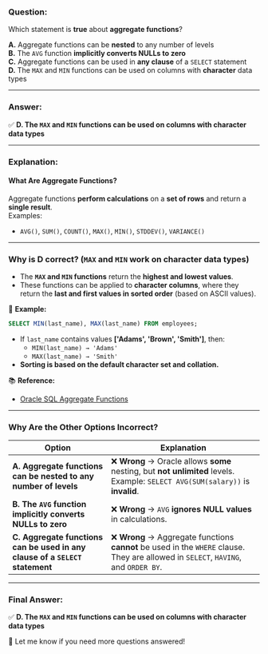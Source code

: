 ### **Question:**  
Which statement is **true** about **aggregate functions**?  

**A.** Aggregate functions can be **nested** to any number of levels  
**B.** The `AVG` function **implicitly converts NULLs to zero**  
**C.** Aggregate functions can be used in **any clause** of a `SELECT` statement  
**D.** The `MAX` and `MIN` functions can be used on columns with **character** data types  

---

### **Answer:**  
✅ **D. The `MAX` and `MIN` functions can be used on columns with character data types**  

---

### **Explanation:**  

#### **What Are Aggregate Functions?**  
Aggregate functions **perform calculations** on a **set of rows** and return a **single result**.  
Examples:  
- `AVG()`, `SUM()`, `COUNT()`, `MAX()`, `MIN()`, `STDDEV()`, `VARIANCE()`  

---

### **Why is D correct? (`MAX` and `MIN` work on character data types)**  
- The **`MAX` and `MIN` functions** return the **highest and lowest values**.  
- These functions can be applied to **character columns**, where they return the **last and first values in sorted order** (based on ASCII values).  

📌 **Example:**  
```sql
SELECT MIN(last_name), MAX(last_name) FROM employees;
```
- If `last_name` contains values **['Adams', 'Brown', 'Smith']**, then:  
  - `MIN(last_name) → 'Adams'`  
  - `MAX(last_name) → 'Smith'`  
- **Sorting is based on the default character set and collation.**  

📚 **Reference:**  
- [Oracle SQL Aggregate Functions](https://docs.oracle.com/en/database/oracle/oracle-database/19/sqlrf/SQL-Functions.html)  

---

### **Why Are the Other Options Incorrect?**  

| Option | Explanation |
|--------|------------|
| **A. Aggregate functions can be nested to any number of levels** | ❌ **Wrong** → Oracle allows **some** nesting, but **not unlimited** levels. Example: `SELECT AVG(SUM(salary))` is **invalid**. |
| **B. The `AVG` function implicitly converts NULLs to zero** | ❌ **Wrong** → `AVG` **ignores NULL values** in calculations. |
| **C. Aggregate functions can be used in any clause of a `SELECT` statement** | ❌ **Wrong** → Aggregate functions **cannot** be used in the `WHERE` clause. They are allowed in `SELECT`, `HAVING`, and `ORDER BY`. |

---

### **Final Answer:**  
✅ **D. The `MAX` and `MIN` functions can be used on columns with character data types**  

🚀 Let me know if you need more questions answered!
